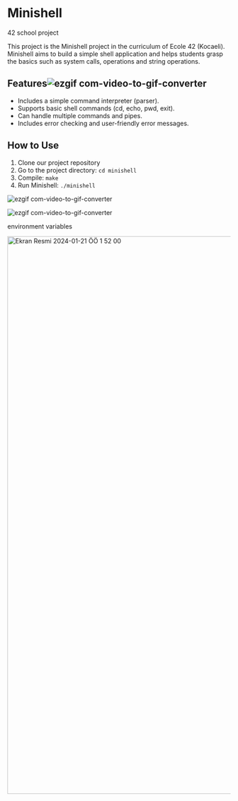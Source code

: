 # Minishell

42 school project

This project is the Minishell project in the curriculum of Ecole 42 (Kocaeli). Minishell aims to build a simple shell application and helps students grasp the basics such as system calls, operations and string operations.

## Features![ezgif com-video-to-gif-converter](https://github.com/astrolil0/Minishell/assets/113148482/ec232acb-7765-4031-b595-9b571de7065e)


- Includes a simple command interpreter (parser).
- Supports basic shell commands (cd, echo, pwd, exit).
- Can handle multiple commands and pipes.
- Includes error checking and user-friendly error messages.
  
## How to Use

1. Clone our project repository
2. Go to the project directory: `cd minishell`
3. Compile: `make`
4. Run Minishell: `./minishell`


![ezgif com-video-to-gif-converter](https://github.com/astrolil0/Minishell/assets/113148482/3c18cd51-0e06-44f3-9726-1a5c38eb6bd5)


![ezgif com-video-to-gif-converter](https://github.com/astrolil0/Minishell/assets/113148482/bcd46ffd-f62b-447e-ba2c-efd09b38e24f)


environment variables

<img width="1261" alt="Ekran Resmi 2024-01-21 ÖÖ 1 52 00" src="https://github.com/astrolil0/Minishell/assets/113148482/24b300f8-a701-42e1-9a75-cb41a0775c3f">

